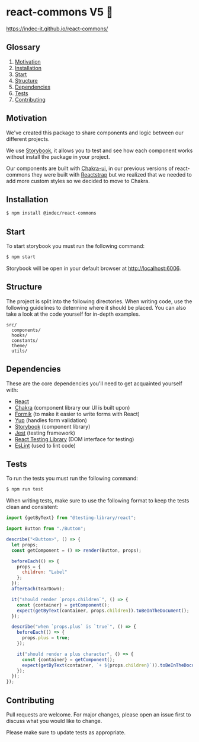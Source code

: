 # react-commons V5 🚀

https://indec-it.github.io/react-commons/

## Glossary

1. [Motivation](#motivation)
1. [Installation](#installation)
1. [Start](#start)
1. [Structure](#structure)
1. [Dependencies](#dependencies)
1. [Tests](#tests)
1. [Contributing](#contributing)

## Motivation

We've created this package to share components and logic between our different projects.

We use [Storybook](https://storybook.js.org), it allows you to test and see how each component works without install the package in your project.

Our components are built with [Chakra-ui](https://chakra-ui.com), in our previous versions of react-commons they were built with [Reactstrap](https://github.com/reactstrap/reactstrap) but we realized that we needed to add more custom styles so we decided to move to Chakra.

## Installation

```sh
$ npm install @indec/react-commons
```

## Start

To start storybook you must run the following command:

```sh
$ npm start
```

Storybook will be open in your default browser at [http://localhost:6006](http://localhost:6006).

## Structure

The project is split into the following directories. When writing code, use the following guidelines to determine where it should be placed. You can also take a look at the code yourself for in-depth examples.

```
src/
  components/
  hooks/
  constants/
  theme/
  utils/
```

## Dependencies

These are the core dependencies you'll need to get acquainted yourself with:

- [React](https://reactjs.org) 
- [Chakra](https://chakra-ui.com) (component library our UI is built upon)
- [Formik](https://jaredpalmer.com/formik/docs/api/formik#validationschema-schema-gt-schema) (to make it easier to write forms with React)
- [Yup](https://github.com/jquense/yup) (handles form validation)
- [Storybook](https://storybook.js.org) (component library)
- [Jest](https://jestjs.io) (testing framework)
- [React Testing Library](https://testing-library.com/docs/react-testing-library/intro) (DOM interface for testing)
- [EsLint](https://eslint.org) (used to lint code)

## Tests 

To run the tests you must run the following command:

```sh
$ npm run test
```

When writing tests, make sure to use the following format to keep the tests clean and consistent:

```jsx
import {getByText} from "@testing-library/react";

import Button from "./Button";

describe("<Button>", () => {
  let props;
  const getComponent = () => render(Button, props);

  beforeEach(() => {
    props = {
      children: "Label"
    };
  });
  afterEach(tearDown);

  it("should render `props.children`", () => {
    const {container} = getComponent();
    expect(getByText(container, props.children)).toBeInTheDocument();
  });

  describe("when `props.plus` is `true`", () => {
    beforeEach(() => {
      props.plus = true;
    });

    it("should render a plus character", () => {
      const {container} = getComponent();
      expect(getByText(container, `+ ${props.children}`)).toBeInTheDocument();
    });
  });
});
```

## Contributing

Pull requests are welcome. For major changes, please open an issue first to discuss what you would like to change.

Please make sure to update tests as appropriate.

